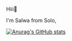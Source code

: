  Hiii👋

I'm Salwa from Solo, 

[![Anurag's GitHub stats](https://github-readme-stats.vercel.app/api?username=salwa0258)](https://github.com/anuraghazra/github-readme-stats)
